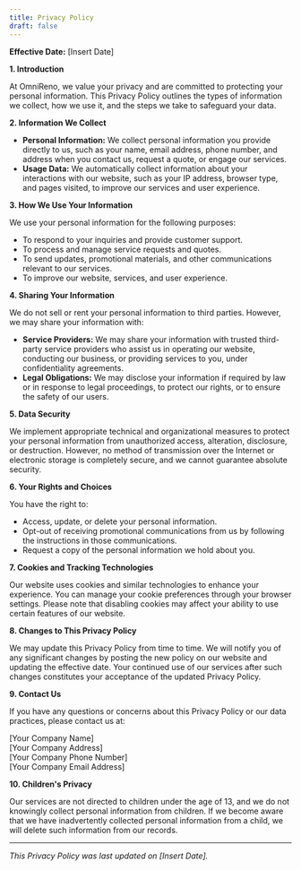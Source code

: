 ```yaml
---
title: Privacy Policy
draft: false
---
```


**Effective Date:** [Insert Date]

**1. Introduction**

At OmniReno, we value your privacy and are committed to protecting your personal information. This Privacy Policy outlines the types of information we collect, how we use it, and the steps we take to safeguard your data.

**2. Information We Collect**

- **Personal Information:** We collect personal information you provide directly to us, such as your name, email address, phone number, and address when you contact us, request a quote, or engage our services.
- **Usage Data:** We automatically collect information about your interactions with our website, such as your IP address, browser type, and pages visited, to improve our services and user experience.

**3. How We Use Your Information**

We use your personal information for the following purposes:

- To respond to your inquiries and provide customer support.
- To process and manage service requests and quotes.
- To send updates, promotional materials, and other communications relevant to our services.
- To improve our website, services, and user experience.

**4. Sharing Your Information**

We do not sell or rent your personal information to third parties. However, we may share your information with:

- **Service Providers:** We may share your information with trusted third-party service providers who assist us in operating our website, conducting our business, or providing services to you, under confidentiality agreements.
- **Legal Obligations:** We may disclose your information if required by law or in response to legal proceedings, to protect our rights, or to ensure the safety of our users.

**5. Data Security**

We implement appropriate technical and organizational measures to protect your personal information from unauthorized access, alteration, disclosure, or destruction. However, no method of transmission over the Internet or electronic storage is completely secure, and we cannot guarantee absolute security.

**6. Your Rights and Choices**

You have the right to:

- Access, update, or delete your personal information.
- Opt-out of receiving promotional communications from us by following the instructions in those communications.
- Request a copy of the personal information we hold about you.

**7. Cookies and Tracking Technologies**

Our website uses cookies and similar technologies to enhance your experience. You can manage your cookie preferences through your browser settings. Please note that disabling cookies may affect your ability to use certain features of our website.

**8. Changes to This Privacy Policy**

We may update this Privacy Policy from time to time. We will notify you of any significant changes by posting the new policy on our website and updating the effective date. Your continued use of our services after such changes constitutes your acceptance of the updated Privacy Policy.

**9. Contact Us**

If you have any questions or concerns about this Privacy Policy or our data practices, please contact us at:

[Your Company Name]  
[Your Company Address]  
[Your Company Phone Number]  
[Your Company Email Address]

**10. Children's Privacy**

Our services are not directed to children under the age of 13, and we do not knowingly collect personal information from children. If we become aware that we have inadvertently collected personal information from a child, we will delete such information from our records.

---

_This Privacy Policy was last updated on [Insert Date]._
